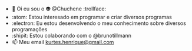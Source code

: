 - 👋 Oi eu sou o 👽 @Chuchene :trollface:
- :atom: Estou interesado em programar e criar diversos programas
- :electron: Eu estou desenvolvendo o meu conhecimento sobre diversos programações
- :shipit: Estou colaborando com o @brunotillmann
- 📫 Meu email kurtes.henrique@gmail.com

<!---
Chuchene/Chuchene is a ✨ special ✨ repository because its `README.md` (this file) appears on your GitHub profile.
You can click the Preview link to take a look at your changes.
--->
